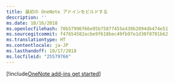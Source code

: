 ```yaml
---
title: 最初の OneNote アドインをビルドする
description: ''
ms.date: 10/16/2018
ms.openlocfilehash: 70b57996f66e95b75877455e439b2094db474e51
ms.sourcegitcommit: f47654582acbe9f618bec49fb97e1d30f8701b62
ms.translationtype: HT
ms.contentlocale: ja-JP
ms.lasthandoff: 10/17/2018
ms.locfileid: "25579766"
---
```

[!include[OneNote add-ins get started](../includes/file-get-started-onenote.md)]